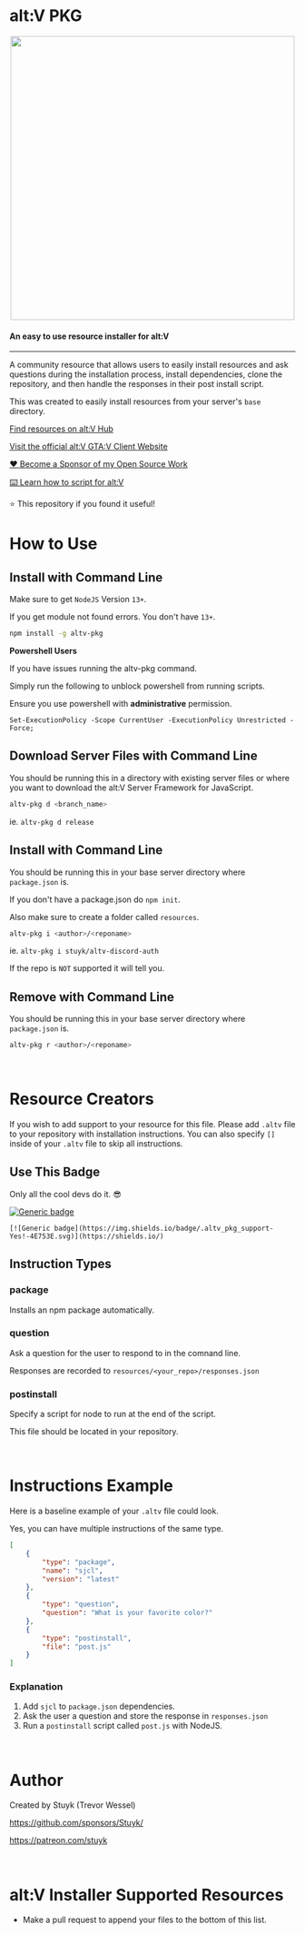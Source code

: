 # alt:V PKG

<p align="center">
    <img width="500px" src="https://thumbs.gfycat.com/MildSecondhandIndigobunting-size_restricted.gif" />
</p>

#### An easy to use resource installer for alt:V

---

A community resource that allows users to easily install resources and ask questions during the installation process, install dependencies, clone the repository, and then handle the responses in their post install script.

This was created to easily install resources from your server's `base` directory.

[Find resources on alt:V Hub](https://hub.altv.mp)

[Visit the official alt:V GTA:V Client Website](https://altv.mp)

[❤️ Become a Sponsor of my Open Source Work](https://github.com/sponsors/Stuyk/)

[⌨️ Learn how to script for alt:V](https://altv.stuyk.com/)

⭐ This repository if you found it useful!

# How to Use

## Install with Command Line

Make sure to get `NodeJS` Version `13+`.

If you get module not found errors. You don't have `13+`.

```sh
npm install -g altv-pkg
```

**Powershell Users**

If you have issues running the altv-pkg command.

Simply run the following to unblock powershell from running scripts.

Ensure you use powershell with **administrative** permission.

```
Set-ExecutionPolicy -Scope CurrentUser -ExecutionPolicy Unrestricted -Force;
```

## Download Server Files with Command Line

You should be running this in a directory with existing server files or where you want to download the alt:V Server Framework for JavaScript.

```sh
altv-pkg d <branch_name>
```

ie. `altv-pkg d release`

## Install with Command Line

You should be running this in your base server directory where `package.json` is.

If you don't have a package.json do `npm init`.

Also make sure to create a folder called `resources`.

```sh
altv-pkg i <author>/<reponame>
```

ie. `altv-pkg i stuyk/altv-discord-auth`

If the repo is `NOT` supported it will tell you.

## Remove with Command Line

You should be running this in your base server directory where `package.json` is.

```sh
altv-pkg r <author>/<reponame>
```

<br />

# Resource Creators

If you wish to add support to your resource for this file. Please add `.altv` file to your repository with installation instructions. You can also specify `[]` inside of your `.altv` file to skip all instructions.

## Use This Badge

Only all the cool devs do it. 😎

[![Generic badge](https://img.shields.io/badge/.altv_pkg_support-Yes!-4E753E.svg)](https://shields.io/)

```
[![Generic badge](https://img.shields.io/badge/.altv_pkg_support-Yes!-4E753E.svg)](https://shields.io/)
```

## Instruction Types

### package

Installs an npm package automatically.

### question

Ask a question for the user to respond to in the comnand line.

Responses are recorded to `resources/<your_repo>/responses.json`

### postinstall

Specify a script for node to run at the end of the script.

This file should be located in your repository.

<br />

# Instructions Example

Here is a baseline example of your `.altv` file could look.

Yes, you can have multiple instructions of the same type.

```json
[
    {
        "type": "package",
        "name": "sjcl",
        "version": "latest"
    },
    {
        "type": "question",
        "question": "What is your favorite color?"
    },
    {
        "type": "postinstall",
        "file": "post.js"
    }
]
```

### Explanation

1. Add `sjcl` to `package.json` dependencies.
2. Ask the user a question and store the response in `responses.json`
3. Run a `postinstall` script called `post.js` with NodeJS.

<br />

# Author

Created by Stuyk (Trevor Wessel)

https://github.com/sponsors/Stuyk/

https://patreon.com/stuyk

<br />

# alt:V Installer Supported Resources

-   Make a pull request to append your files to the bottom of this list.
